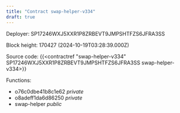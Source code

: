```yaml
---
title: "Contract swap-helper-v334"
draft: true
---
```

Deployer: SP17246WXJ5XXR1P8ZRBEVT9JMPSHTFZS6JFRA3SS


 



Block height: 170427 (2024-10-19T03:28:39.000Z)

Source code: {{<contractref "swap-helper-v334" SP17246WXJ5XXR1P8ZRBEVT9JMPSHTFZS6JFRA3SS swap-helper-v334>}}

Functions:

* o76c0dbe41b8c1e62 _private_
* o8adeff1da6d86250 _private_
* swap-helper _public_
